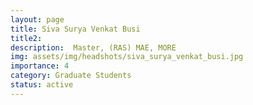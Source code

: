 ```yaml
---
layout: page
title: Siva Surya Venkat Busi
title2:  
description:  Master, (RAS) MAE, MORE
img: assets/img/headshots/siva_surya_venkat_busi.jpg
importance: 4
category: Graduate Students
status: active
---
```



